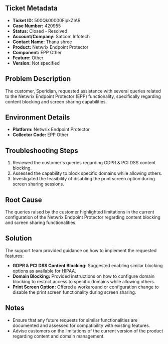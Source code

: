 ## Ticket Metadata
- **Ticket ID:** 500Qk00000FipkZIAR
- **Case Number:** 420955
- **Status:** Closed - Resolved
- **Account/Company:** Satcom Infotech
- **Contact Name:** Thanu shree
- **Product:** Netwrix Endpoint Protector
- **Component:** EPP Other
- **Feature:** Other
- **Version:** Not specified

## Problem Description
The customer, Speridian, requested assistance with several queries related to the Netwrix Endpoint Protector (EPP) functionality, specifically regarding content blocking and screen sharing capabilities.

## Environment Details
- **Platform:** Netwrix Endpoint Protector
- **Collector Code:** EPP Other

## Troubleshooting Steps
1. Reviewed the customer's queries regarding GDPR & PCI DSS content blocking.
2. Assessed the capability to block specific domains while allowing others.
3. Investigated the feasibility of disabling the print screen option during screen sharing sessions.

## Root Cause
The queries raised by the customer highlighted limitations in the current configuration of the Netwrix Endpoint Protector regarding content blocking and screen sharing functionalities.

## Solution
The support team provided guidance on how to implement the requested features:
- **GDPR & PCI DSS Content Blocking:** Suggested enabling similar blocking options as available for HIPAA.
- **Domain Blocking:** Provided instructions on how to configure domain blocking to restrict access to specific domains while allowing others.
- **Print Screen Option:** Offered a workaround or configuration change to disable the print screen functionality during screen sharing.

## Notes
- Ensure that any future requests for similar functionalities are documented and assessed for compatibility with existing features.
- Advise customers on the limitations of the current version of the product regarding content and domain management.